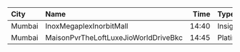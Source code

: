| City   | Name                                 |  Time | Type     | Price | Capacity | Booked |
| :----- | :----------------------------------- | ----: | :------- | ----: | -------: | -----: |
| Mumbai | InoxMegaplexInorbitMall              | 14:40 | Insignia |  250₹ |       14 |      0 |
| Mumbai | MaisonPvrTheLoftLuxeJioWorldDriveBkc | 14:45 | Platinum |  700₹ |       33 |     25 |